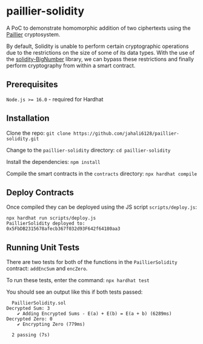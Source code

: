# paillier-solidity

A PoC to demonstrate homomorphic addition of two ciphertexts using the [Paillier](https://en.wikipedia.org/wiki/Paillier_cryptosystem) cryptosystem. 

By default, Solidity is unable to perform certain cryptographic operations due to the restrictions on the size of some of its data types. With the use of the [solidity-BigNumber](https://github.com/firoorg/solidity-BigNumber) library, we can bypass these restrictions and finally perform cryptography from within a smart contract.

## Prerequisites
`Node.js >= 16.0` - required for Hardhat

## Installation
Clone the repo:
`git clone https://github.com/jahali6128/paillier-solidity.git`

Change to the `paillier-solidity` directory:
`cd paillier-solidity`

Install the dependencies:
`npm install`

Compile the smart contracts in the `contracts` directory:
`npx hardhat compile`

## Deploy Contracts
Once compiled they can be deployed using the JS script `scripts/deploy.js`:
```
npx hardhat run scripts/deploy.js
PaillierSolidity deployed to: 0x5FbDB2315678afecb367f032d93F642f64180aa3
```

## Running Unit Tests
There are two tests for both of the functions in the `PaillierSolidity` contract: `addEncSum` and `encZero`.

To run these tests, enter the command:
`npx hardhat test`

You should see an output like this if both tests passed:
```  
  PaillierSolidity.sol
Decrypted Sum: 3
    ✔ Adding Encrypted Sums - E(a) + E(b) = E(a + b) (6289ms)
Decrypted Zero: 0
    ✔ Encrypting Zero (779ms)
    
  2 passing (7s)
```



